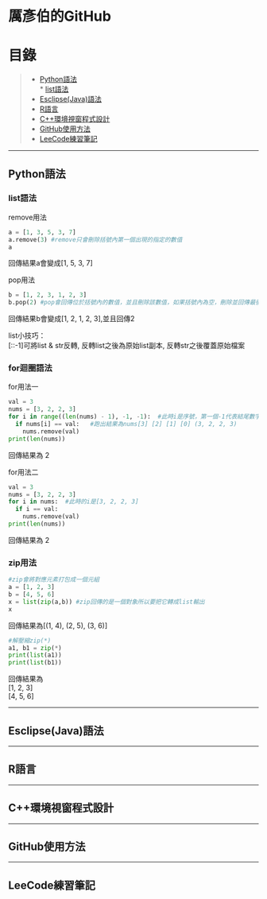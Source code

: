 厲彥伯的GitHub
====
# 目錄
>* [Python語法](#Python語法)  
      * [list語法](#list語法)
>* [Esclipse(Java)語法](#Esclipse(Java)語法)
>* [R語言](#R語言)
>* [C++環境視窗程式設計](#C++環境視窗程式設計)
>* [GitHub使用方法](#GitHub使用方法)
>* [LeeCode練習筆記](#LeeCode練習筆記)

---------------
## Python語法
### list語法 <br>

remove用法
```python
a = [1, 3, 5, 3, 7]
a.remove(3) #remove只會刪除括號內第一個出現的指定的數值
a
```
回傳結果a會變成[1, 5, 3, 7]

pop用法
```python
b = [1, 2, 3, 1, 2, 3]
b.pop(2) #pop會回傳位於括號內的數值，並且刪除該數值，如果括號內為空，刪除並回傳最後一個數值
```
回傳結果b會變成[1, 2, 1, 2, 3],並且回傳2

list小技巧：<br>
[::-1]可將list & str反轉, 反轉list之後為原始list副本, 反轉str之後覆蓋原始檔案<br>

### for迴圈語法

for用法一
```python
val = 3
nums = [3, 2, 2, 3]
for i in range((len(nums) - 1), -1, -1):  #此時i是序號，第一個-1代表結尾數字且不包含，最後一個-1代表每次增加-1
  if nums[i] == val:   #跑出結果為nums[3] [2] [1] [0] (3, 2, 2, 3)
    nums.remove(val)
print(len(nums))
```
回傳結果為 2

for用法二
```python
val = 3
nums = [3, 2, 2, 3]
for i in nums:  #此時的i是[3, 2, 2, 3]
  if i == val:
    nums.remove(val)
print(len(nums))
```
回傳結果為 2

### zip用法
```python
#zip會將對應元素打包成一個元組
a = [1, 2, 3]
b = [4, 5, 6]
x = list(zip(a,b)) #zip回傳的是一個對象所以要把它轉成list輸出
x
```
回傳結果為[(1, 4), (2, 5), (3, 6)]

```python
#解壓縮zip(*)
a1, b1 = zip(*)
print(list(a1))
print(list(b1))
```
回傳結果為  
[1, 2, 3]  
[4, 5, 6]  



-----
## Esclipse(Java)語法

-----
## R語言

-----
## C++環境視窗程式設計

-----
## GitHub使用方法

-----
## LeeCode練習筆記

